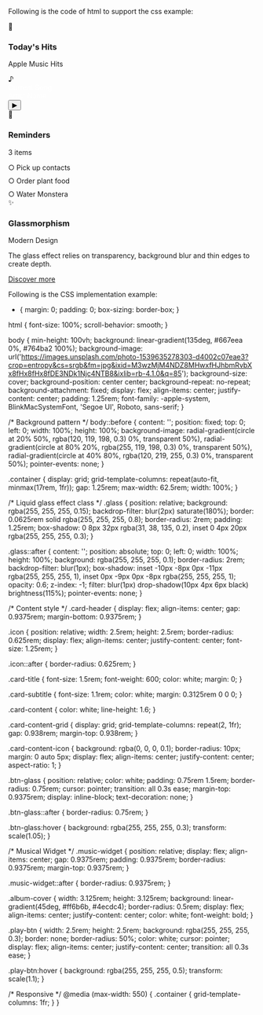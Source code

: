 Following is the code of html to support the css example:
<div class="container">
  <!-- Card base glass -->
  <div class="glass">
    <div class="card-header">
      <div class="icon glass">🎵</div>
      <div>
        <h3 class="card-title">Today's Hits</h3>
        <p class="card-subtitle">Apple Music Hits</p>
      </div>
    </div>
    <div class="music-widget glass">
      <div class="album-cover">♪</div>
      <div style="flex: 1">
        <div style="color: white; font-weight: 500">Current Song</div>
        <div style="color: rgba(255, 255, 255, 0.7); font-size: 14px">Artist Name</div>
      </div>
      <button class="play-btn">▶</button>
    </div>
  </div>

  <div class="glass">
    <div class="card-header">
      <div class="icon glass">📝</div>
      <div>
        <h3 class="card-title">Reminders</h3>
        <p class="card-subtitle">3 items</p>
      </div>
    </div>
    <div class="card-content">
      <div style="margin-bottom: 10px">○ Pick up contacts</div>
      <div style="margin-bottom: 10px">○ Order plant food</div>
      <div>○ Water Monstera</div>
    </div>
  </div>

  <div class="glass">
    <div class="card-header">
      <div class="icon glass">✨</div>
      <div>
        <h3 class="card-title">Glassmorphism</h3>
        <p class="card-subtitle">Modern Design</p>
      </div>
    </div>
    <div class="card-content">
      <p>
        The glass effect relies on transparency, background blur and thin edges to create depth.
      </p>
      <a
        href="#"
        class="btn-glass glass"
        >Discover more</a
      >
    </div>
  </div>
</div>






Following is the CSS implementation example:
* {
  margin: 0;
  padding: 0;
  box-sizing: border-box;
}

html {
  font-size: 100%;
  scroll-behavior: smooth;
}

body {
  min-height: 100vh;
  background: linear-gradient(135deg, #667eea 0%, #764ba2 100%);
  background-image: url('https://images.unsplash.com/photo-1539635278303-d4002c07eae3?crop=entropy&cs=srgb&fm=jpg&ixid=M3wzMjM4NDZ8MHwxfHJhbmRvbXx8fHx8fHx8fDE3NDk1Njc4NTB8&ixlib=rb-4.1.0&q=85');
  background-size: cover;
  background-position: center center;
  background-repeat: no-repeat;
  background-attachment: fixed;
  display: flex;
  align-items: center;
  justify-content: center;
  padding: 1.25rem;
  font-family: -apple-system, BlinkMacSystemFont, 'Segoe UI', Roboto, sans-serif;
}

/* Background pattern */
body::before {
  content: '';
  position: fixed;
  top: 0;
  left: 0;
  width: 100%;
  height: 100%;
  background-image: radial-gradient(circle at 20% 50%, rgba(120, 119, 198, 0.3) 0%, transparent 50%),
    radial-gradient(circle at 80% 20%, rgba(255, 119, 198, 0.3) 0%, transparent 50%),
    radial-gradient(circle at 40% 80%, rgba(120, 219, 255, 0.3) 0%, transparent 50%);
  pointer-events: none;
}

.container {
  display: grid;
  grid-template-columns: repeat(auto-fit, minmax(17rem, 1fr));
  gap: 1.25rem;
  max-width: 62.5rem;
  width: 100%;
}

/* Liquid glass effect class */
.glass {
  position: relative;
  background: rgba(255, 255, 255, 0.15);
  backdrop-filter: blur(2px) saturate(180%);
  border: 0.0625rem solid rgba(255, 255, 255, 0.8);
  border-radius: 2rem;
  padding: 1.25rem;
  box-shadow: 0 8px 32px rgba(31, 38, 135, 0.2), inset 0 4px 20px rgba(255, 255, 255, 0.3);
}

.glass::after {
  content: '';
  position: absolute;
  top: 0;
  left: 0;
  width: 100%;
  height: 100%;
  background: rgba(255, 255, 255, 0.1);
  border-radius: 2rem;
  backdrop-filter: blur(1px);
  box-shadow: inset -10px -8px 0px -11px rgba(255, 255, 255, 1),
    inset 0px -9px 0px -8px rgba(255, 255, 255, 1);
  opacity: 0.6;
  z-index: -1;
  filter: blur(1px) drop-shadow(10px 4px 6px black) brightness(115%);
  pointer-events: none;
}

/* Content style */
.card-header {
  display: flex;
  align-items: center;
  gap: 0.9375rem;
  margin-bottom: 0.9375rem;
}

.icon {
  position: relative;
  width: 2.5rem;
  height: 2.5rem;
  border-radius: 0.625rem;
  display: flex;
  align-items: center;
  justify-content: center;
  font-size: 1.25rem;
}

.icon::after {
  border-radius: 0.625rem;
}

.card-title {
  font-size: 1.5rem;
  font-weight: 600;
  color: white;
  margin: 0;
}

.card-subtitle {
  font-size: 1.1rem;
  color: white;
  margin: 0.3125rem 0 0 0;
}

.card-content {
  color: white;
  line-height: 1.6;
}

.card-content-grid {
  display: grid;
  grid-template-columns: repeat(2, 1fr);
  gap: 0.938rem;
  margin-top: 0.938rem;
}

.card-content-icon {
  background: rgba(0, 0, 0, 0.1);
  border-radius: 10px;
  margin: 0 auto 5px;
  display: flex;
  align-items: center;
  justify-content: center;
  aspect-ratio: 1;
}

.btn-glass {
  position: relative;
  color: white;
  padding: 0.75rem 1.5rem;
  border-radius: 0.75rem;
  cursor: pointer;
  transition: all 0.3s ease;
  margin-top: 0.9375rem;
  display: inline-block;
  text-decoration: none;
}

.btn-glass::after {
  border-radius: 0.75rem;
}

.btn-glass:hover {
  background: rgba(255, 255, 255, 0.3);
  transform: scale(1.05);
}

/* Musical Widget */
.music-widget {
  position: relative;
  display: flex;
  align-items: center;
  gap: 0.9375rem;
  padding: 0.9375rem;
  border-radius: 0.9375rem;
  margin-top: 0.9375rem;
}

.music-widget::after {
  border-radius: 0.9375rem;
}

.album-cover {
  width: 3.125rem;
  height: 3.125rem;
  background: linear-gradient(45deg, #ff6b6b, #4ecdc4);
  border-radius: 0.5rem;
  display: flex;
  align-items: center;
  justify-content: center;
  color: white;
  font-weight: bold;
}

.play-btn {
  width: 2.5rem;
  height: 2.5rem;
  background: rgba(255, 255, 255, 0.3);
  border: none;
  border-radius: 50%;
  color: white;
  cursor: pointer;
  display: flex;
  align-items: center;
  justify-content: center;
  transition: all 0.3s ease;
}

.play-btn:hover {
  background: rgba(255, 255, 255, 0.5);
  transform: scale(1.1);
}

/* Responsive */
@media (max-width: 550) {
  .container {
    grid-template-columns: 1fr;
  }
}
